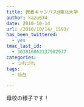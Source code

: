 ```yaml
---
title: 教養キャンパス@東北大学
author: kazu634
date: 2010-10-14
url: /2010/10/14/_1593/
has_been_twittered:
  - yes
tmac_last_id:
  - 303816862137982977
categories:
  - つれづれ
tags:
  - 仙台

---
```

<div class="pp_items">
<div class="pp_item">
<p>
      母校の様子です！
</p>
</div>
  
<div class="pp_item">
<img style="max-width: 100%;" src="http://static.pixelpipe.com/b65c97cf-67e7-483e-a459-b4b3265eea3b_b.jpg" alt="" />
</div>
  
<div class="pp_item">
<img style="max-width: 100%;" src="http://static.pixelpipe.com/05b369cd-0e94-4adb-9f0c-723f1d90bea1_b.jpg" alt="" />
</div>
  
<div class="pp_item">
<img style="max-width: 100%;" src="http://static.pixelpipe.com/4b3e18f1-2c73-4426-a2fa-48190b7bc17f_b.jpg" alt="" />
</div>
  
<div class="pp_item">
<img style="max-width: 100%;" src="http://static.pixelpipe.com/c02c0c3a-014f-49c3-9440-5676eed920e3_b.jpg" alt="" />
</div>
  
<div class="pp_item">
<img style="max-width: 100%;" src="http://static.pixelpipe.com/525ca150-899c-4605-9fc7-0a2d0c5fabc8_b.jpg" alt="" />
</div>
  
<div class="pp_item">
<img style="max-width: 100%;" src="http://static.pixelpipe.com/6f34d6ae-735a-4c54-934b-90fab5c814e0_b.jpg" alt="" />
</div>
</div>